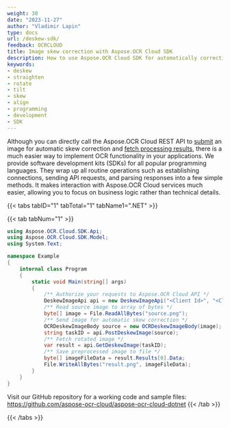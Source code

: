 ```yaml
---
weight: 30
date: "2023-11-27"
author: "Vladimir Lapin"
type: docs
url: /deskew-sdk/
feedback: OCRCLOUD
title: Image skew correction with Aspose.OCR Cloud SDK
description: How to use Aspose.OCR Cloud SDK for automatically correcting the image tilt.
keywords:
- deskew
- straighten
- rotate
- tilt
- skew
- align
- programming
- development
- SDK
---
```


Although you can directly call the Aspose.OCR Cloud REST API to [submit](/ocr/send-image-for-deskew/#using-the-dedicated-endpoint) an image for automatic skew correction and [fetch processing results](/ocr/fetch-deskew-result/), there is a much easier way to implement OCR functionality in your applications. We provide software development kits (SDKs) for all popular programming languages. They wrap up all routine operations such as establishing connections, sending API requests, and parsing responses into a few simple methods. It makes interaction with Aspose.OCR Cloud services much easier, allowing you to focus on business logic rather than technical details.

{{< tabs tabID="1" tabTotal="1" tabName1=".NET" >}}

{{< tab tabNum="1" >}}
```csharp
using Aspose.OCR.Cloud.SDK.Api;
using Aspose.OCR.Cloud.SDK.Model;
using System.Text;

namespace Example
{
	internal class Program
	{
		static void Main(string[] args)
		{
			/** Authorize your requests to Aspose.OCR Cloud API */
			DeskewImageApi api = new DeskewImageApi("<Client Id>", "<Client Secret>");
			/** Read source image to array of bytes */
			byte[] image = File.ReadAllBytes("source.png");
			/** Send image for automatic skew correction */
			OCRDeskewImageBody source = new OCRDeskewImageBody(image);
			string taskID = api.PostDeskewImage(source);
			/** Fetch rotated image */
			var result = api.GetDeskewImage(taskID);
			/** Save preprocessed image to file */
			byte[] imageFileData = result.Results[0].Data;
			File.WriteAllBytes("result.png", imageFileData);
		}
	}
}
```

Visit our GitHub repository for a working code and sample files: https://github.com/aspose-ocr-cloud/aspose-ocr-cloud-dotnet
{{< /tab >}}

{{< /tabs >}}
